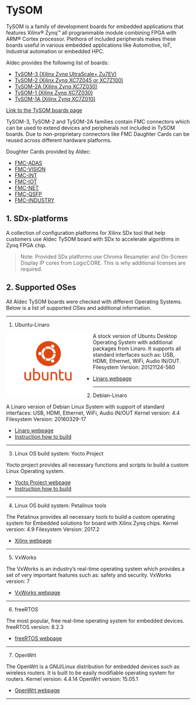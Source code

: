 # TySOM

TySOM is a family of development boards for embedded applications that features Xilinx® Zynq™ all programmable module combining FPGA with ARM® Cortex processor. Plethora of included peripherals makes these boards useful in various embedded applications like Automotive, IoT, Industrial automation or embedded HPC.

Aldec provides the following list of boards:
-	[TySOM-3 (Xilinx Zynq UltraScale+ Zu7EV)](https://www.aldec.com/en/products/emulation/tysom_boards/zynq_7000/tysom_3)
-	[TySOM-2 (Xilinx Zynq XC7Z045 or XC7Z100)](https://www.aldec.com/en/products/emulation/tysom_boards/zynq_7000/tysom_2)
-	[TySOM-2A (Xilinx Zynq XC7Z030)](https://www.aldec.com/en/products/emulation/tysom_boards/zynq_7000/tysom_2a)
-	[TySOM-1 (Xilinx Zynq XC7Z030)](https://www.aldec.com/en/products/emulation/tysom_boards/zynq_7000/tysom_1)
-	[TySOM-1A (Xilinx Zynq XC7Z010)](https://www.aldec.com/en/products/emulation/tysom_boards/zynq_7000/tysom_1a)

[Link to the TySOM boards page](https://www.aldec.com/en/products/emulation/tysom_boards)

TySOM-3, TySOM-2 and TySOM-2A families contain FMC connectors which can be used to extend devices and peripherals not included in TySOM boards. Due to non-proprietary connectors like FMC Daughter Cards can be reused across different hardware platforms.

Doughter Cards provided by Aldec:
-	[FMC-ADAS](https://www.aldec.com/en/products/emulation/daughter_cards/fmc_daughter/fmc_adas)
-	[FMC-VISION](https://www.aldec.com/en/products/emulation/daughter_cards/fmc_daughter/fmc_vision)
-	[FMC-INT](https://www.aldec.com/en/products/emulation/daughter_cards/fmc_daughter/fmc_intf)
-	[FMC-IOT](https://www.aldec.com/en/products/emulation/daughter_cards/fmc_daughter/fmc_iot)
-	[FMC-NET](https://www.aldec.com/en/products/emulation/daughter_cards/fmc_daughter/fmc_net)
-	[FMC-QSFP](https://www.aldec.com/en/products/emulation/daughter_cards/fmc_daughter/fmc_qsfp)
-	[FMC-INDUSTRY](https://www.aldec.com/en/products/emulation/daughter_cards/fmc_daughter/fmc_industry)

## 1. SDx-platforms

A collection of configuration platforms for Xilinx SDx tool that help customers use Aldec TySOM board with SDx to accelerate algorithms in Zynq FPGA chip.

> Note: Provided SDx platforms use Chroma Resampler and On-Screen Display IP cores from LogicCORE. This is why additional licenses are required.

## 2. Supported OSes

All Aldec TySOM boards were checked with different Operating Systems.
Below is a list of supported OSes and additional information.

---

1. Ubuntu-Linaro

<img align="left" width="238" height="168" src="images/ubuntulogo.png">

A stock version of Ubuntu Desktop Operating System with additional packages from Linaro. It supports all standard interfaces such as: USB, HDMI, Ethernet, WiFi, Audio IN/OUT.
Filesystem Version: 20121124-560
- [Linaro webpage](https://www.linaro.org/)


---

2. Debian-Linaro

A Linaro version of Debian Linux System with support of standard interfaces: USB, HDMI, Ethernet, WiFi, Audio IN/OUT
Kernel version: 4.4
Filesystem Version: 20160329-17

- [Linaro webpage](https://www.linaro.org/)
- [Instruction how to build](https://www.aldec.com/en/downloads/private/940)

---

3. Linux OS build system: Yocto Project

Yocto project provides all necessary functions and scripts to build a custom Linux Operating system.

- [Yocto Project webpage](https://www.yoctoproject.org/)
- [Instruction how to build](https://www.aldec.com/en/downloads/private/903)


---

4. Linux OS build system: Petalinux tools 

The Petalinux provides all necessary tools to build a custom operating system for Embedded solutions for board with Xilinx Zynq chips.
Kernel version: 4.9
Filesystem Version: 2017.2

- [Xilinx webpage](https://www.xilinx.com/products/design-tools/embedded-software/petalinux-sdk.html)

---

5. VxWorks

The VxWorks is an industry’s real-time operating system which provides a set of very important features such as: safety and security. 
VxWorks version: 7

- [VxWorks webpage](https://www.windriver.com/products/vxworks/)

---

6. freeRTOS

The most popular, free real-time operating system for embedded devices.
freeRTOS version: 8.2.3

- [freeRTOS webpage](https://www.freertos.org/)

---

7. OpenWrt

The OpenWrt is a GNU/Linux distribution for embedded devices such as wireless routers. It is built to be easily modifiable operating system for routers.
Kernel version: 4.4.14
OpenWrt version: 15.05.1

- [OpenWrt webpage](https://openwrt.org/)

---
